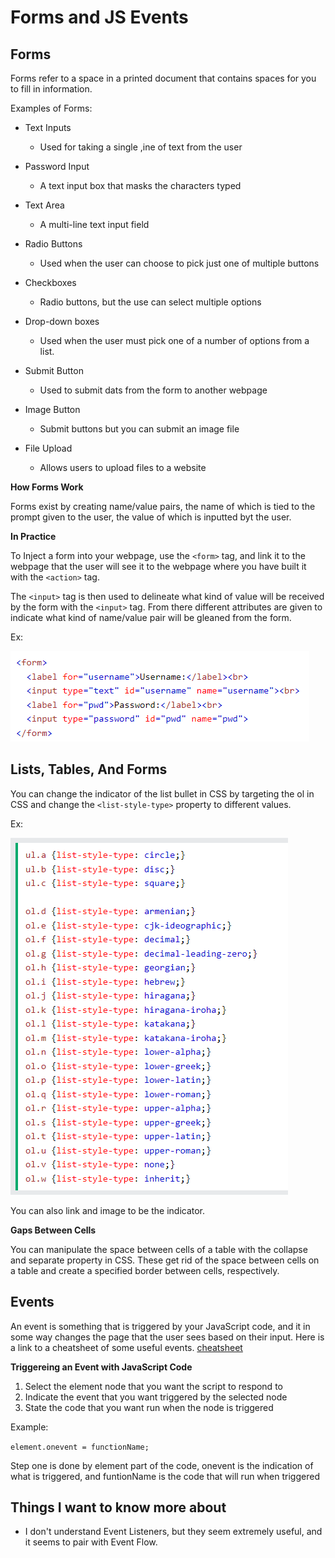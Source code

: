 # Forms and JS Events

## Forms

Forms refer to a space in a printed document that contains spaces for you to fill in information.

Examples of Forms:

* Text Inputs
  * Used for taking a single ,ine of text from the user

* Password Input
  * A text input box that masks the characters typed

* Text Area
  * A multi-line text input field

* Radio Buttons
  * Used when the user can choose to pick just one of multiple buttons

* Checkboxes
  * Radio buttons, but the use can select multiple options

* Drop-down boxes
  * Used when the user must pick one of a number of options from a list.

* Submit Button
  * Used to submit dats from the form to another webpage

* Image Button
  * Submit buttons but you can submit an image file

* File Upload
  * Allows users to upload files to a website

**How Forms Work** 

Forms exist by creating name/value pairs, the name of which is tied to the prompt given to the user, the value of which is inputted byt the user.

**In Practice**

To Inject a form into your webpage, use the ```<form>``` tag, and link it to the webpage that the user will see it to the webpage where you have built it with the ```<action>``` tag.

The ```<input>``` tag is then used to delineate what kind of value will be received by the form with the ```<input>``` tag. From there different attributes are given to indicate what kind of name/value pair will be gleaned from the form.

Ex:

![Form Example](form.png)

## Lists, Tables, And Forms

You can change the indicator of the list bullet in CSS by targeting the ol in CSS and change the ```<list-style-type>``` property to different values. 

Ex:

![list types](list-types.png)

You can also link and image to be the indicator.

**Gaps Between Cells**

You can manipulate the space between cells of a table with the collapse and separate property in CSS. These get rid of the space between cells on a table and create a specified border between cells, respectively.

## Events

An event is something that is triggered by your JavaScript code, and it in some way changes the page that the user sees based on their input. Here is a link to a cheatsheet of some useful events. [cheatsheet](https://www.javatpoint.com/javascript-events)

**Triggereing an Event with JavaScript Code**

1. Select the element node that you want the script to respond to
2. Indicate the event that you want triggered by the selected node
3. State the code that you want run when the node is triggered

Example:

```element.onevent = functionName;```

Step one is done by element part of the code, onevent is the indication of what is triggered, and funtionName is the code that will run when triggered

## Things I want to know more about

* I don't understand Event Listeners, but they seem extremely useful, and it seems to pair with Event Flow.
